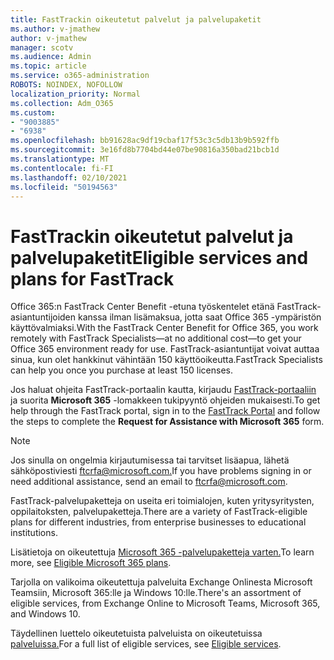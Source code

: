 ```yaml
---
title: FastTrackin oikeutetut palvelut ja palvelupaketit
ms.author: v-jmathew
author: v-jmathew
manager: scotv
ms.audience: Admin
ms.topic: article
ms.service: o365-administration
ROBOTS: NOINDEX, NOFOLLOW
localization_priority: Normal
ms.collection: Adm_O365
ms.custom:
- "9003885"
- "6938"
ms.openlocfilehash: bb91628ac9df19cbaf17f53c3c5db13b9b592ffb
ms.sourcegitcommit: 3e16fd8b7704bd44e07be90816a350bad21bcb1d
ms.translationtype: MT
ms.contentlocale: fi-FI
ms.lasthandoff: 02/10/2021
ms.locfileid: "50194563"
---
```

# <a name="eligible-services-and-plans-for-fasttrack"></a><span data-ttu-id="c4a84-102">FastTrackin oikeutetut palvelut ja palvelupaketit</span><span class="sxs-lookup"><span data-stu-id="c4a84-102">Eligible services and plans for FastTrack</span></span>

<span data-ttu-id="c4a84-103">Office 365:n FastTrack Center Benefit -etuna työskentelet etänä FastTrack-asiantuntijoiden kanssa ilman lisämaksua, jotta saat Office 365 -ympäristön käyttövalmiaksi.</span><span class="sxs-lookup"><span data-stu-id="c4a84-103">With the FastTrack Center Benefit for Office 365, you work remotely with FastTrack Specialists—at no additional cost—to get your Office 365 environment ready for use.</span></span> <span data-ttu-id="c4a84-104">FastTrack-asiantuntijat voivat auttaa sinua, kun olet hankkinut vähintään 150 käyttöoikeutta.</span><span class="sxs-lookup"><span data-stu-id="c4a84-104">FastTrack Specialists can help you once you purchase at least 150 licenses.</span></span>

<span data-ttu-id="c4a84-105">Jos haluat ohjeita FastTrack-portaalin kautta, kirjaudu [FastTrack-portaaliin](https://go.microsoft.com/fwlink/?linkid=2125443) ja suorita **Microsoft 365** -lomakkeen tukipyyntö ohjeiden mukaisesti.</span><span class="sxs-lookup"><span data-stu-id="c4a84-105">To get help through the FastTrack portal, sign in to the [FastTrack Portal](https://go.microsoft.com/fwlink/?linkid=2125443) and follow the steps to complete the **Request for Assistance with Microsoft 365** form.</span></span>

> [!NOTE]
> <span data-ttu-id="c4a84-106">Jos sinulla on ongelmia kirjautumisessa tai tarvitset lisäapua, lähetä sähköpostiviesti [ftcrfa@microsoft.com.](mailto:ftcrfa@microsoft.com)</span><span class="sxs-lookup"><span data-stu-id="c4a84-106">If you have problems signing in or need additional assistance, send an email to [ftcrfa@microsoft.com](mailto:ftcrfa@microsoft.com).</span></span>

<span data-ttu-id="c4a84-107">FastTrack-palvelupaketteja on useita eri toimialojen, kuten yritysyritysten, oppilaitoksten, palvelupaketteja.</span><span class="sxs-lookup"><span data-stu-id="c4a84-107">There are a variety of FastTrack-eligible plans for different industries, from enterprise businesses to educational institutions.</span></span>

<span data-ttu-id="c4a84-108">Lisätietoja on oikeutettuja [Microsoft 365 -palvelupaketteja varten.](https://go.microsoft.com/fwlink/?linkid=2125459)</span><span class="sxs-lookup"><span data-stu-id="c4a84-108">To learn more, see [Eligible Microsoft 365 plans](https://go.microsoft.com/fwlink/?linkid=2125459).</span></span>

<span data-ttu-id="c4a84-109">Tarjolla on valikoima oikeutettuja palveluita Exchange Onlinesta Microsoft Teamsiin, Microsoft 365:lle ja Windows 10:lle.</span><span class="sxs-lookup"><span data-stu-id="c4a84-109">There's an assortment of eligible services, from Exchange Online to Microsoft Teams, Microsoft 365, and Windows 10.</span></span>

<span data-ttu-id="c4a84-110">Täydellinen luettelo oikeutetuista palveluista on oikeutetuissa [palveluissa.](https://go.microsoft.com/fwlink/?linkid=2125636)</span><span class="sxs-lookup"><span data-stu-id="c4a84-110">For a full list of eligible services, see [Eligible services](https://go.microsoft.com/fwlink/?linkid=2125636).</span></span>
